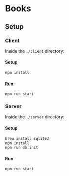 # Books

## Setup

### Client

Inside the `./client` directory:

#### Setup

```sh
npm install
```

#### Run

```
npm run start
```

### Server

Inside the `./server` directory:

#### Setup

```sh
brew install sqlite3
npm install
npm run db:init
```

#### Run

```sh
npm run start
```